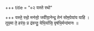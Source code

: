 +++
title = "०२ यस्ते रथो"

+++
यस्ते॒ रथो॒ मन॑सो॒ जवी॑या॒नेन्द्र॒ तेन॑ सोम॒पेया॑य याहि ।  
तूय॒मा ते॒ हर॑यः॒ प्र द्र॑वन्तु॒ येभि॒र्यासि॒ वृष॑भि॒र्मन्द॑मानः ॥